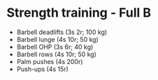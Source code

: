 # Strength training - Full B
* Barbell deadlifts (3s 2r; 100 kg)
* Barbell lunge (4s 10r; 50 kg)
* Barbell OHP (3s 6r; 40 kg)
* Barbell rows (4s 10r; 50 kg)
* Palm pushes (4s 200r)
* Push-ups (4s 15r)
